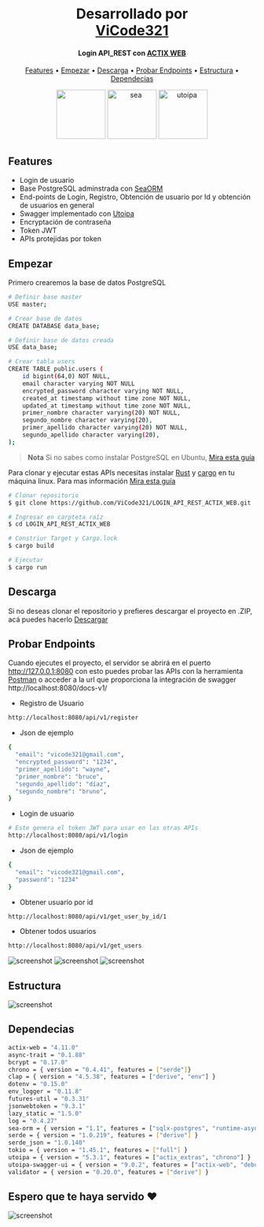 <h1 align="center">
  <br>
  Desarrollado por
  <br>
  <a href="https://github.com/ViCode321" target="_blank">ViCode321</a>
  <br>
</h1>


<h4 align="center">Login API_REST con <a href="https://actix.rs/" target="_blank">ACTIX WEB</a></h4>


<p align="center">
  <a href="#features">Features</a> •
  <a href="#empezar">Empezar</a> •
  <a href="#descarga">Descarga</a> •
  <a href="#probar-endpoints">Probar Endpoints</a> •
  <a href="#estructura">Estructura</a> •
  <a href="#dependecias">Dependecias</a>
</p>

<p align="center">
  <img src="https://i.namu.wiki/i/g9MdskqmpcJfvWd1Ed_BihV3Cp5d9DcdIfanji8uZjjFwJu_NaMKXp3hIoKDPr2jCSEDFlGOzNK-EO4aa0RwNA.webp" height="100"/>
  <img src="https://raw.githubusercontent.com/SeaQL/sea-query/master/docs/SeaQL%20icon%20dark.png" alt="sea" height="100"/>
  <img src="https://upload.wikimedia.org/wikipedia/commons/a/ab/Swagger-logo.png" alt="utoipa" height="100"/>
</p>


## Features

* Login de usuario
* Base PostgreSQL adminstrada con [SeaORM](https://www.sea-ql.org)
* End-points de Login, Registro, Obtención de usuario por Id y obtención de usuarios en general
* Swagger implementado con [Utoipa](https://github.com/juhaku/utoipa)
* Encryptación de contraseña
* Token JWT
* APIs protejidas por token

## Empezar

Primero crearemos la base de datos PostgreSQL

```bash
# Definir base master
USE master;

# Crear base de datos
CREATE DATABASE data_base;

# Definir base de datos creada
USE data_base;

# Crear tabla users
CREATE TABLE public.users (
    id bigint(64,0) NOT NULL,
    email character varying NOT NULL
    encrypted_password character varying NOT NULL,
    created_at timestamp without time zone NOT NULL,
    updated_at timestamp without time zone NOT NULL,
    primer_nombre character varying(20) NOT NULL,
    segundo_nombre character varying(20),
    primer_apellido character varying(20) NOT NULL,
    segundo_apellido character varying(20),
);
```

> **Nota**
> Si no sabes como instalar PostgreSQL en Ubuntu, [Mira esta guía](https://documentation.ubuntu.com/server/how-to/databases/install-postgresql/index.html)

Para clonar y ejecutar estas APIs necesitas instalar [Rust](https://www.rust-lang.org/es) y [cargo](https://docs.rs/cargo) en tu máquina linux. Para mas información [Mira esta guía](https://www.rust-lang.org/tools/install)


```bash
# Clonar repositorio
$ git clone https://github.com/ViCode321/LOGIN_API_REST_ACTIX_WEB.git

# Ingresar en carpteta raíz
$ cd LOGIN_API_REST_ACTIX_WEB

# Constriur Target y Cargo.lock
$ cargo build

# Ejecutar
$ cargo run
```


## Descarga

Si no deseas clonar el repositorio y prefieres descargar el proyecto en .ZIP, acá puedes hacerlo [Descargar](https://github.com/ViCode321/LOGIN_API_REST_ACTIX_WEB/archive/refs/heads/main.zip)

## Probar Endpoints

Cuando ejecutes el proyecto, el servidor se abrirá en el puerto http://127.0.0.1:8080
con esto puedes probar las APIs con la herramienta [Postman](https://www.postman.com/product/what-is-postman/#home) o acceder a la url que proporciona la integración de swagger http://localhost:8080/docs-v1/

* Registro de Usuario
```bash
http://localhost:8080/api/v1/register
```
* Json de ejemplo
```bash
{
  "email": "vicode321@gmail.com",
  "encrypted_password": "1234",
  "primer_apellido": "wayne",
  "primer_nombre": "bruce",
  "segundo_apellido": "díaz",
  "segundo_nombre": "bruno",
}
```

* Login de usuario 
```bash
# Este genera el token JWT para usar en las otras APIs
http://localhost:8080/api/v1/login
```
* Json de ejemplo
```bash
{
  "email": "vicode321@gmail.com",
  "password": "1234"
}
```
* Obtener usuario por id
```bash
http://localhost:8080/api/v1/get_user_by_id/1
```
* Obtener todos usuarios
```bash
http://localhost:8080/api/v1/get_users
```
![screenshot](images/foto1.png)
![screenshot](images/foto2.png)
![screenshot](images/foto3.png)

## Estructura
![screenshot](images/foto4.png)

## Dependecias
```bash
actix-web = "4.11.0"
async-trait = "0.1.88"
bcrypt = "0.17.0"
chrono = { version = "0.4.41", features = ["serde"]}
clap = { version = "4.5.38", features = ["derive", "env"] }
dotenv = "0.15.0"
env_logger = "0.11.8"
futures-util = "0.3.31"
jsonwebtoken = "9.3.1"
lazy_static = "1.5.0"
log = "0.4.27"
sea-orm = { version = "1.1", features = ["sqlx-postgres", "runtime-async-std-native-tls"] }
serde = { version = "1.0.219", features = ["derive"] }
serde_json = "1.0.140"
tokio = { version = "1.45.1", features = ["full"] }
utoipa = { version = "5.3.1", features = ["actix_extras", "chrono"] }
utoipa-swagger-ui = { version = "9.0.2", features = ["actix-web", "debug-embed"] }
validator = { version = "0.20.0", features = ["derive"] }
```

## Espero que te haya servido ♥
![screenshot](images/rust.gif)

